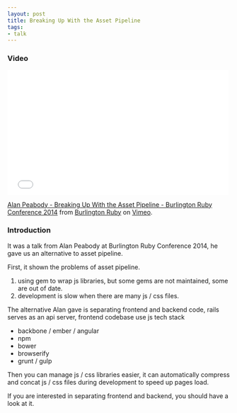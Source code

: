 ```yaml
---
layout: post
title: Breaking Up With the Asset Pipeline
tags:
- talk
---
```


### Video

<iframe src="//player.vimeo.com/video/103438429" width="500"
height="281" frameborder="0" webkitallowfullscreen mozallowfullscreen
allowfullscreen></iframe> <p><a href="http://vimeo.com/103438429">Alan
Peabody - Breaking Up With the Asset Pipeline - Burlington Ruby
Conference 2014</a> from <a
href="http://vimeo.com/burlingtonruby">Burlington Ruby</a> on <a
href="https://vimeo.com">Vimeo</a>.</p>

### Introduction

It was a talk from Alan Peabody at Burlington Ruby Conference 2014, he
gave us an alternative to asset pipeline.

First, it shown the problems of asset pipeline.

1. using gem to wrap js libraries, but some gems are not maintained,
some are out of date.
2. development is slow when there are many js / css files.

The alternative Alan gave is separating frontend and backend code, rails
serves as an api server, frontend codebase use js tech stack

* backbone / ember / angular
* npm
* bower
* browserify
* grunt / gulp

Then you can manage js / css libraries easier, it can automatically
compress and concat js / css files during development to speed up pages
load.

If you are interested in separating frontend and backend, you should
have a look at it.
